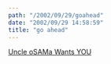 ```yaml
---
path: "/2002/09/29/goahead" 
date: "2002/09/29 14:58:59" 
title: "go ahead" 
---
```

<p><a href="http://www.tompaine.com/op_ads/opad.cfm/ID/6438/">Uncle oSAMa Wants YOU</a></p>